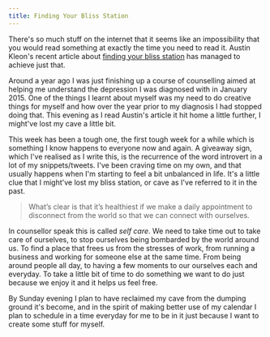 ```yaml
---
title: Finding Your Bliss Station
---
```

There's so much stuff on the internet that it seems like an impossibility that you would read something at exactly the time you need to read it. Austin Kleon's recent article about <a href="https://medium.com/@austinkleon/finding-your-bliss-station-436290c4da03">finding your bliss station</a> has managed to achieve just that.

Around a year ago I was just finishing up a course of counselling aimed at helping me understand the depression I was diagnosed with in January 2015. One of the things I learnt about myself was my need to do creative things for myself and how over the year prior to my diagnosis I had stopped doing that. This evening as I read Austin's article it hit home a little further, I might've lost my cave a little bit.

This week has been a tough one, the first tough week for a while which is something I know happens to everyone now and again. A giveaway sign, which I've realised as I write this, is the recurrence of the word introvert in a lot of my snippets/tweets. I've been craving time on my own, and that usually happens when I'm starting to feel a bit unbalanced in life. It's a little clue that I might've lost my bliss station, or cave as I've referred to it in the past.

> What’s clear is that it’s healthiest if we make a daily appointment to disconnect from the world so that we can connect with ourselves.

In counsellor speak this is called <em>self care</em>. We need to take time out to take care of ourselves, to stop ourselves being bombarded by the world around us. To find a place that frees us from the stresses of work, from running a business and working for someone else at the same time. From being around people all day, to having a few moments to our ourselves each and everyday. To take a little bit of time to do something we want to do just because we enjoy it and it helps us feel free.

By Sunday evening I plan to have reclaimed my cave from the dumping ground it's become, and in the spirit of making better use of my calendar I plan to schedule in a time everyday for me to be in it just because I want to create some stuff for myself.
